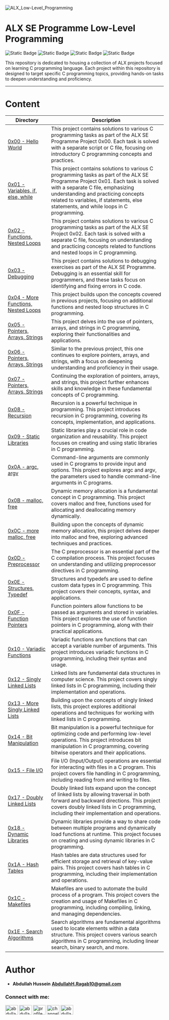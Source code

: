 ![ALX_Low-Level_Programming](https://github.com/AbdullahHR10/alx-low_level_programming/assets/140081525/5d1f856c-1c8f-4db1-8fe9-6bf548255bea)

<h1>ALX SE Programme Low-Level Programming</h1>

![Static Badge](https://img.shields.io/badge/ALX-white?logo=ALX&logoColor=black)
![Static Badge](https://img.shields.io/badge/Shell-black?logo=shell&logoColor=green)
![Static Badge](https://img.shields.io/badge/C-00599C?&logo=c&logoColor=white)
![Static Badge](https://img.shields.io/badge/AbdullahHR10-%230359AE?logo=Github&logoColor=%23000000)

This repository is dedicated to housing a collection of ALX projects focused on learning C programming language. Each project within this repository is designed to target specific C programming topics, providing hands-on tasks to deepen understanding and proficiency.


---

<h1>Content</h1>

| Directory  | Description |
| ----- | ------ |
| [0x00 - Hello World](./0x00-hello_world/) | This project contains solutions to various C programming tasks as part of the ALX SE Programme Project 0x00. Each task is solved with a separate script or C file, focusing on introductory C programming concepts and practices. |
| [0x01 - Variables, if, else, while](./0x01-variables_if_else_while/) | This project contains solutions to various C programming tasks as part of the ALX SE Programme Project 0x01. Each task is solved with a separate C file, emphasizing understanding and practicing concepts related to variables, if statements, else statements, and while loops in C programming. |
| [0x02 - Functions, Nested Loops](./0x02-functions_nested_loops/) | This project contains solutions to various C programming tasks as part of the ALX SE Project 0x02. Each task is solved with a separate C file, focusing on understanding and practicing concepts related to functions and nested loops in C programming. |
| [0x03 - Debugging](./0x03-debugging/) | This project contains solutions to debugging exercises as part of the ALX SE Programme. Debugging is an essential skill for programmers, and these tasks focus on identifying and fixing errors in C code. |
| [0x04 - More Functions, Nested Loops](./0x04-more_functions_nested_loops/) | This project builds upon the concepts covered in previous projects, focusing on additional functions and nested loop structures in C programming. |
| [0x05 - Pointers, Arrays, Strings](./0x05-pointers_arrays_strings/) | This project delves into the use of pointers, arrays, and strings in C programming, exploring their functionalities and applications. |
| [0x06 - Pointers, Arrays, Strings](./0x06-pointers_arrays_strings/) | Similar to the previous project, this one continues to explore pointers, arrays, and strings, with a focus on deepening understanding and proficiency in their usage. |
| [0x07 - Pointers, Arrays, Strings](./0x07-pointers_arrays_strings/) | Continuing the exploration of pointers, arrays, and strings, this project further enhances skills and knowledge in these fundamental concepts of C programming. |
| [0x08 - Recursion](./0x08-recursion/) | Recursion is a powerful technique in programming. This project introduces recursion in C programming, covering its concepts, implementation, and applications. |
| [0x09 - Static Libraries](./0x09-static_libraries/) | Static libraries play a crucial role in code organization and reusability. This project focuses on creating and using static libraries in C programming. |
| [0x0A - argc, argv](./0x0A-argc_argv/) | Command-line arguments are commonly used in C programs to provide input and options. This project explores argc and argv, the parameters used to handle command-line arguments in C programs. |
| [0x0B - malloc, free](./0x0B-malloc_free/) | Dynamic memory allocation is a fundamental concept in C programming. This project covers malloc and free, functions used for allocating and deallocating memory dynamically. |
| [0x0C - more malloc, free](./0x0C-more_malloc_free/) | Building upon the concepts of dynamic memory allocation, this project delves deeper into malloc and free, exploring advanced techniques and practices. |
| [0x0D - Preprocessor](./0x0D-preprocessor/) | The C preprocessor is an essential part of the C compilation process. This project focuses on understanding and utilizing preprocessor directives in C programming. |
| [0x0E - Structures, Typedef](./0x0E-structures_typedef/) | Structures and typedefs are used to define custom data types in C programming. This project covers their concepts, syntax, and applications. |
| [0x0F - Function Pointers](./0x0F-function_pointers/) | Function pointers allow functions to be passed as arguments and stored in variables. This project explores the use of function pointers in C programming, along with their practical applications. |
| [0x10 - Variadic Functions](./0x10-variadic_functions/) | Variadic functions are functions that can accept a variable number of arguments. This project introduces variadic functions in C programming, including their syntax and usage. |
| [0x12 - Singly Linked Lists](./0x12-singly_linked_lists/) | Linked lists are fundamental data structures in computer science. This project covers singly linked lists in C programming, including their implementation and operations. |
| [0x13 - More Singly Linked Lists](./0x13-more_singly_linked_lists/) | Building upon the concepts of singly linked lists, this project explores additional operations and techniques for working with linked lists in C programming. |
| [0x14 - Bit Manipulation](./0x14-bit_manipulation/) | Bit manipulation is a powerful technique for optimizing code and performing low-level operations. This project introduces bit manipulation in C programming, covering bitwise operators and their applications. |
| [0x15 - File I/O](./0x15-file_io/) | File I/O (Input/Output) operations are essential for interacting with files in a C program. This project covers file handling in C programming, including reading from and writing to files. |
| [0x17 - Doubly Linked Lists](./0x17-doubly_linked_lists/) | Doubly linked lists expand upon the concept of linked lists by allowing traversal in both forward and backward directions. This project covers doubly linked lists in C programming, including their implementation and operations. |
| [0x18 - Dynamic Libraries](./0x18-dynamic_libraries/) | Dynamic libraries provide a way to share code between multiple programs and dynamically load functions at runtime. This project focuses on creating and using dynamic libraries in C programming. |
| [0x1A - Hash Tables](./0x1A-hash_tables/) | Hash tables are data structures used for efficient storage and retrieval of key-value pairs. This project covers hash tables in C programming, including their implementation and operations. |
| [0x1C - Makefiles](./0x1C-makefiles/) | Makefiles are used to automate the build process of a program. This project covers the creation and usage of Makefiles in C programming, including compiling, linking, and managing dependencies. |
| [0x1E - Search Algorithms](./0x1E-search_algorithms/) | Search algorithms are fundamental algorithms used to locate elements within a data structure. This project covers various search algorithms in C programming, including linear search, binary search, and more. |

<h1>Author</h1>

* **Abdullah Hussein**
**AbdullahH.Ragab10@gmail.com**

<h3 align="left">Connect with me:</h3>
<p align="left">
<a href="https://twitter.com/abdullahhr20" target="blank"><img align="center" src="https://raw.githubusercontent.com/rahuldkjain/github-profile-readme-generator/master/src/images/icons/Social/twitter.svg" alt="abdullahhr20" height="30" width="40" /></a>
<a href="https://linkedin.com/in/abdullah-hussein-061039280" target="blank"><img align="center" src="https://raw.githubusercontent.com/rahuldkjain/github-profile-readme-generator/master/src/images/icons/Social/linked-in-alt.svg" alt="abdullah-hussein-061039280" height="30" width="40" /></a>
<a href="https://fb.com/profile.php?id=61557152731160" target="blank"><img align="center" src="https://raw.githubusercontent.com/rahuldkjain/github-profile-readme-generator/master/src/images/icons/Social/facebook.svg" alt="profile.php?id=61557152731160" height="30" width="40" /></a>
<a href="https://www.youtube.com/channel/UCn4EfouEYzfwkUEnbGtaghQ" target="blank"><img align="center" src="https://raw.githubusercontent.com/rahuldkjain/github-profile-readme-generator/master/src/images/icons/Social/youtube.svg" alt="channel/ucn4efoueyzfwkuenbgtaghq" height="30" width="40" /></a>
<a href="https://www.leetcode.com/abdullahhr" target="blank"><img align="center" src="https://raw.githubusercontent.com/rahuldkjain/github-profile-readme-generator/master/src/images/icons/Social/leet-code.svg" alt="abdullahhr" height="30" width="40" /></a>
</p>
